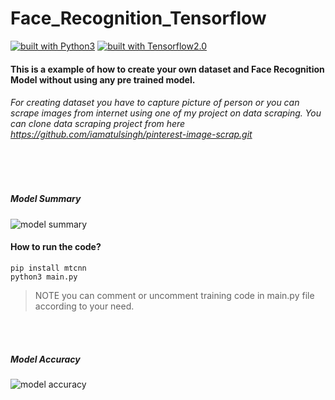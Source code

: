 # Face_Recognition_Tensorflow

[![built with Python3](https://img.shields.io/badge/built%20with-Python3.x-green.svg)](https://www.python.org/)
[![built with Tensorflow2.0](https://img.shields.io/badge/built%20with-Tensorflow2.0-red.svg)](https://www.tensorflow.org/)

#### This is a example of how to create your own dataset and Face Recognition Model without using any pre trained model.
###### For creating dataset you have to capture picture of person or you can scrape images from internet using one of my project on data scraping. You can clone data scraping project from here https://github.com/iamatulsingh/pinterest-image-scrap.git

<br><br>
##### Model Summary

![model summary](https://github.com/iamatulsingh/Face_Recognition_Tensorflow/blob/master/screenshot/model_summary.png)

#### How to run the code?
`pip install mtcnn` <br>
`python3 main.py`
>NOTE you can comment or uncomment training code in main.py file according to your need.

<br><br>
##### Model Accuracy
![model accuracy](https://github.com/iamatulsingh/Face_Recognition_Tensorflow/blob/master/plot/model_accuracy.png)
